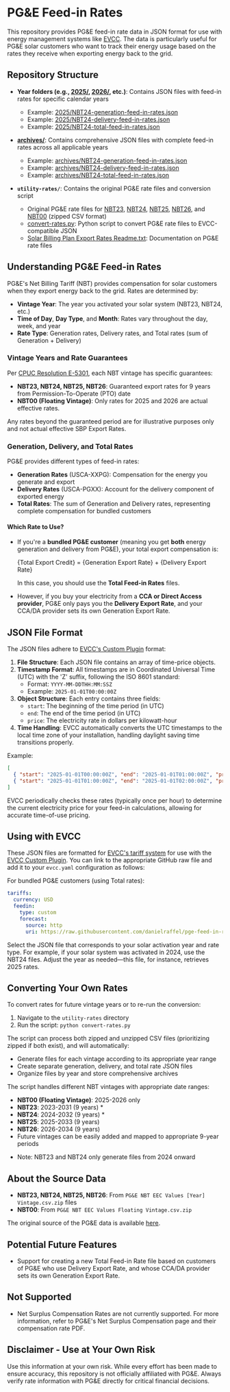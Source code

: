 # PG&E Feed-in Rates

This repository provides PG&E feed-in rate data in JSON format for use with energy management systems like [EVCC](https://evcc.io). The data is particularly useful for PG&E solar customers who want to track their energy usage based on the rates they receive when exporting energy back to the grid.

## Repository Structure

- **Year folders (e.g., [2025/](https://github.com/danielraffel/pge-feed-in-rates/tree/main/2025), [2026/](https://github.com/danielraffel/pge-feed-in-rates/tree/main/2026), etc.)**: Contains JSON files with feed-in rates for specific calendar years
  - Example: [2025/NBT24-generation-feed-in-rates.json](2025/NBT24-generation-feed-in-rates.json)
  - Example: [2025/NBT24-delivery-feed-in-rates.json](2025/NBT24-delivery-feed-in-rates.json)
  - Example: [2025/NBT24-total-feed-in-rates.json](2025/NBT24-total-feed-in-rates.json)

- **[archives/](https://github.com/danielraffel/pge-feed-in-rates/tree/main/archives)**: Contains comprehensive JSON files with complete feed-in rates across all applicable years
  - Example: [archives/NBT24-generation-feed-in-rates.json](archives/NBT24-generation-feed-in-rates.json)
  - Example: [archives/NBT24-delivery-feed-in-rates.json](archives/NBT24-delivery-feed-in-rates.json)
  - Example: [archives/NBT24-total-feed-in-rates.json](archives/NBT24-total-feed-in-rates.json)

- **`utility-rates/`**: Contains the original PG&E rate files and conversion script
  - Original PG&E rate files for [NBT23](utility-rates/PG%26E%20NBT%20EEC%20Values%202023%20Vintage.csv.zip), [NBT24](utility-rates/PG%26E%20NBT%20EEC%20Values%202024%20Vintage.csv.zip), [NBT25](utility-ratesPG%26E%20NBT%20EEC%20Values%202025%20Vintage.csv.zip), [NBT26](utility-rates/PG%26E%20NBT%20EEC%20Values%202026%20Vintage.csv.zip), and [NBT00](utility-rates/PG%26E%20NBT%20EEC%20Values%20Floating%20Vintage.csv.zip) (zipped CSV format)
  - [convert-rates.py](utility-rates/convert-rates.py): Python script to convert PG&E rate files to EVCC-compatible JSON
  - [Solar Billing Plan Export Rates Readme.txt](utility-rates/Solar%20Billing%20Plan%20Export%20Rates%20Readme.txt): Documentation on PG&E rate files

## Understanding PG&E Feed-in Rates

PG&E's Net Billing Tariff (NBT) provides compensation for solar customers when they export energy back to the grid. Rates are determined by:

- **Vintage Year**: The year you activated your solar system (NBT23, NBT24, etc.)
- **Time of Day**, **Day Type**, and **Month**: Rates vary throughout the day, week, and year
- **Rate Type**: Generation rates, Delivery rates, and Total rates (sum of Generation + Delivery)

### Vintage Years and Rate Guarantees

Per [CPUC Resolution E-5301](https://docs.cpuc.ca.gov/PublishedDocs/Published/G000/M521/K257/521257323.PDF), each NBT vintage has specific guarantees:

- **NBT23, NBT24, NBT25, NBT26**: Guaranteed export rates for 9 years from Permission-To-Operate (PTO) date
- **NBT00 (Floating Vintage)**: Only rates for 2025 and 2026 are actual effective rates.

Any rates beyond the guaranteed period are for illustrative purposes only and not actual effective SBP Export Rates.

### Generation, Delivery, and Total Rates

PG&E provides different types of feed-in rates:

- **Generation Rates** (USCA-XXPG): Compensation for the energy you generate and export
- **Delivery Rates** (USCA-PGXX): Account for the delivery component of exported energy
- **Total Rates**: The sum of Generation and Delivery rates, representing complete compensation for bundled customers

#### Which Rate to Use?

- If you're a **bundled PG&E customer** (meaning you get **both** energy generation and delivery from PG&E), your total export compensation is:
  
  {Total Export Credit} = {Generation Export Rate} + {Delivery Export Rate}
  
  In this case, you should use the **Total Feed-in Rates** files.

- However, if you buy your electricity from a **CCA or Direct Access provider**, PG&E only pays you the **Delivery Export Rate**, and your CCA/DA provider sets its own Generation Export Rate.

## JSON File Format

The JSON files adhere to [EVCC's Custom Plugin](https://docs.evcc.io/en/docs/tariffs#dynamic-electricity-price) format:

1. **File Structure**: Each JSON file contains an array of time-price objects.
2. **Timestamp Format**: All timestamps are in Coordinated Universal Time (UTC) with the 'Z' suffix, following the ISO 8601 standard:
   * Format: `YYYY-MM-DDTHH:MM:SSZ`
   * Example: `2025-01-01T00:00:00Z`
3. **Object Structure**: Each entry contains three fields:
   * `start`: The beginning of the time period (in UTC)
   * `end`: The end of the time period (in UTC)
   * `price`: The electricity rate in dollars per kilowatt-hour
4. **Time Handling**: EVCC automatically converts the UTC timestamps to the local time zone of your installation, handling daylight saving time transitions properly.

Example:
```json
[
  { "start": "2025-01-01T00:00:00Z", "end": "2025-01-01T01:00:00Z", "price": 0.05685 },
  { "start": "2025-01-01T01:00:00Z", "end": "2025-01-01T02:00:00Z", "price": 0.05198 }
]
```

EVCC periodically checks these rates (typically once per hour) to determine the current electricity price for your feed-in calculations, allowing for accurate time-of-use pricing.

## Using with EVCC

These JSON files are formatted for [EVCC's tariff system](https://docs.evcc.io/en/docs/tariffs) for use with the [EVCC Custom Plugin](https://docs.evcc.io/en/docs/tariffs#dynamic-electricity-price). You can link to the appropriate GitHub raw file and add it to your `evcc.yaml` configuration as follows:

For bundled PG&E customers (using Total rates):
```yaml
tariffs:
  currency: USD
  feedin:
    type: custom
    forecast:
      source: http
      uri: https://raw.githubusercontent.com/danielraffel/pge-feed-in-rates/refs/heads/main/2025/NBT24-total-feed-in-rates.json
```

Select the JSON file that corresponds to your solar activation year and rate type. For example, if your solar system was activated in 2024, use the NBT24 files. Adjust the year as needed—this file, for instance, retrieves 2025 rates.

## Converting Your Own Rates

To convert rates for future vintage years or to re-run the conversion:

1. Navigate to the `utility-rates` directory
2. Run the script: `python convert-rates.py`

The script can process both zipped and unzipped CSV files (prioritizing zipped if both exist), and will automatically:
- Generate files for each vintage according to its appropriate year range
- Create separate generation, delivery, and total rate JSON files
- Organize files by year and store comprehensive archives

The script handles different NBT vintages with appropriate date ranges:
- **NBT00 (Floating Vintage)**: 2025-2026 only
- **NBT23**: 2023-2031 (9 years) *
- **NBT24**: 2024-2032 (9 years) *
- **NBT25**: 2025-2033 (9 years)
- **NBT26**: 2026-2034 (9 years)
- Future vintages can be easily added and mapped to appropriate 9-year periods

* Note: NBT23 and NBT24 only generate files from 2024 onward

## About the Source Data

- **NBT23, NBT24, NBT25, NBT26**: From `PG&E NBT EEC Values [Year] Vintage.csv.zip` files
- **NBT00**: From `PG&E NBT EEC Values Floating Vintage.csv.zip`

The original source of the PG&E data is available [here](https://www.pge.com/assets/pge/docs/vanities/PGE-Solar-Billing-Plan-Export-Rates.zip).

## Potential Future Features

- Support for creating a new Total Feed-in Rate file based on customers of PG&E who use Delivery Export Rate, and whose CCA/DA provider sets its own Generation Export Rate.

## Not Supported

- Net Surplus Compensation Rates are not currently supported. For more information, refer to PG&E's Net Surplus Compensation page and their compensation rate PDF.

## Disclaimer - Use at Your Own Risk

Use this information at your own risk. While every effort has been made to ensure accuracy, this repository is not officially affiliated with PG&E. Always verify rate information with PG&E directly for critical financial decisions.
